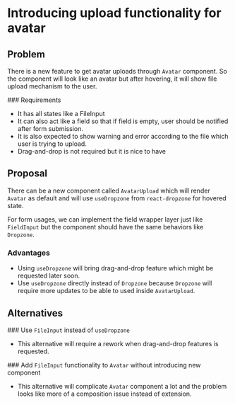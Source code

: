 # Introducing upload functionality for avatar

## Problem

There is a new feature to get avatar uploads through `Avatar` component. So the component will look like an avatar but after hovering, it will show file upload mechanism to the user.

### Requirements

- It has all states like a FileInput
- It can also act like a field so that if field is empty, user should be notified after form submission.
- It is also expected to show warning and error according to the file which user is trying to upload.
- Drag-and-drop is not required but it is nice to have

## Proposal

There can be a new component called `AvatarUpload` which will render `Avatar` as default and will use `useDropzone` from `react-dropzone` for hovered state.

For form usages, we can implement the field wrapper layer just like `FieldInput` but the component should have the same behaviors like `Dropzone`.

### Advantages

- Using `useDropzone` will bring drag-and-drop feature which might be requested later soon.
- Use `useDropzone` directly instead of `Dropzone` because `Dropzone` will require more updates to be able to used inside `AvatarUpload`.

## Alternatives

### Use `FileInput` instead of `useDropzone`

- This alternative will require a rework when drag-and-drop features is requested.

### Add `FileInput` functionality to `Avatar` without introducing new component

- This alternative will complicate `Avatar` component a lot and the problem looks like more of a composition issue instead of extension.
